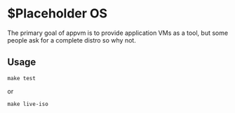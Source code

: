 # $Placeholder OS

The primary goal of appvm is to provide application VMs as a tool, but some people ask for a complete distro so why not.

## Usage

    make test

or

    make live-iso
